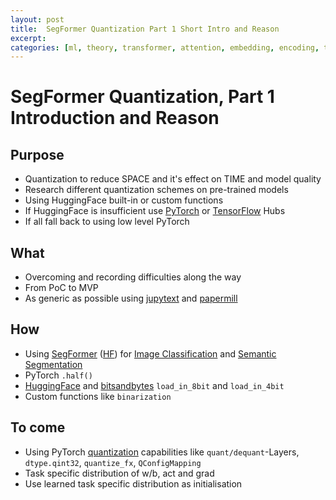 ```yaml
---
layout: post
title:  SegFormer Quantization Part 1 Short Intro and Reason
excerpt: 
categories: [ml, theory, transformer, attention, embedding, encoding, tensor, quantization]
---
```


# SegFormer Quantization, Part 1 Introduction and Reason

## Purpose

- Quantization to reduce SPACE and it's effect on TIME and model quality
- Research different quantization schemes on pre-trained models
- Using HuggingFace built-in or custom functions
- If HuggingFace is insufficient use [PyTorch](https://pytorch.org/hub) or [TensorFlow](https://tfhub.dev) Hubs
- If all fall back to using low level PyTorch

## What

- Overcoming and recording difficulties along the way
- From PoC to MVP
- As generic as possible using [jupytext](https://github.com/mwouts/jupytext/) and [papermill](https://github.com/nteract/papermill)

## How

- Using [SegFormer](https://github.com/NVlabs/SegFormer) ([HF](https://huggingface.co/docs/transformers/model_doc/segformer)) for [Image Classification](https://huggingface.co/docs/transformers/v4.30.0/en/model_doc/segformer#transformers.SegformerForImageClassification) and [Semantic Segmentation](https://huggingface.co/docs/transformers/v4.30.0/en/model_doc/segformer#transformers.SegformerForSemanticSegmentation)
- PyTorch `.half()`
- [HuggingFace](https://huggingface.co/docs/transformers/main/main_classes/quantization) and [bitsandbytes](https://github.com/TimDettmers/bitsandbytes) `load_in_8bit` and `load_in_4bit`
- Custom functions like `binarization`

## To come

- Using PyTorch [quantization](https://pytorch.org/docs/stable/quantization) capabilities like `quant/dequant`-Layers, `dtype.qint32`, `quantize_fx`, `QConfigMapping`
- Task specific distribution of w/b, act and grad
- Use learned task specific distribution as initialisation
